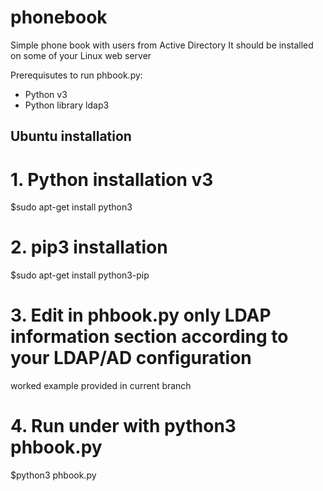 # phonebook
Simple phone book with users from Active Directory
It should be installed on some of your Linux web server

Prerequisutes to run phbook.py:
- Python v3
- Python library ldap3

## Ubuntu installation
# 1. Python installation v3
$sudo apt-get install python3

# 2. pip3 installation
$sudo apt-get install python3-pip

# 3. Edit in phbook.py only LDAP information section according to your LDAP/AD configuration
worked example provided in current branch

# 4. Run under with python3 phbook.py
$python3 phbook.py
